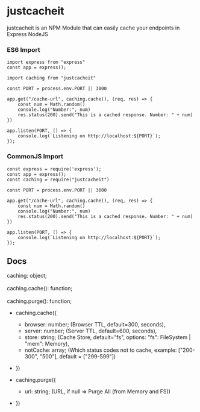 # justcacheit
justcacheit is an NPM Module that can easily cache your endpoints in Express NodeJS

### ES6 Import
```
import express from "express"
const app = express();

import caching from "justcacheit"

const PORT = process.env.PORT || 3000

app.get("/cache-url", caching.cache(), (req, res) => {
    const num = Math.random()
    console.log("Number:", num)
    res.status(200).send("This is a cached response. Number: " + num)
})

app.listen(PORT, () => {
    console.log(`Listening on http://localhost:${PORT}`);
});
```
### CommonJS Import
```
const express = require('express');
const app = express();
const caching = require("justcacheit")

const PORT = process.env.PORT || 3000

app.get("/cache-url", caching.cache(), (req, res) => {
    const num = Math.random()
    console.log("Number:", num)
    res.status(200).send("This is a cached response. Number: " + num)
})

app.listen(PORT, () => {
    console.log(`Listening on http://localhost:${PORT}`);
});
```

## Docs

caching: object;
\
\
caching.cache(): function;
\
\
caching.purge(): function;

- caching.cache({
    - browser: number; (Browser TTL, default=300, seconds),
    - server: number; (Server TTL, default=600, seconds),
    - store: string; (Cache Store, default="fs", options: "fs": FileSystem | "mem": Memory),
    - notCache: array; (Which status codes not to cache, example: ["200-300", "500"], default = ["299-599"])
- })

- caching.purge({
    - url: string; (URL, if null => Purge All (from Memory and FS))
- })